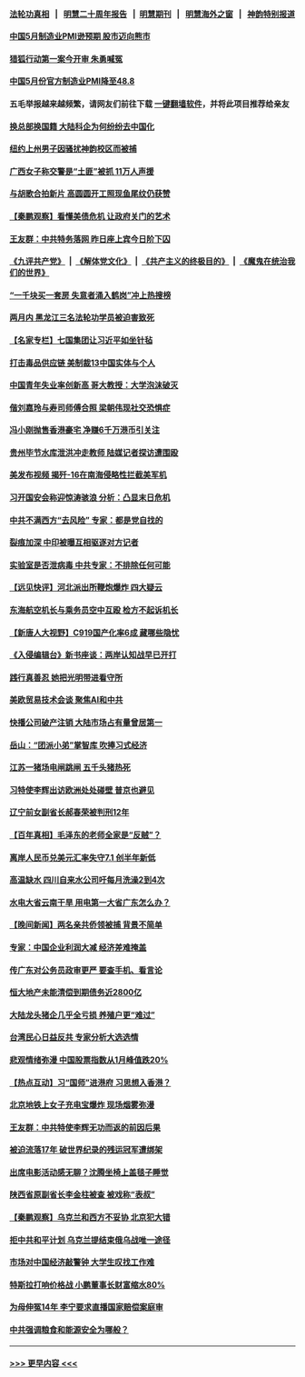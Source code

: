 #### [法轮功真相](https://github.com/gfw-breaker/truth/blob/master/README.md?t=0) &nbsp;&nbsp;|&nbsp;&nbsp; [明慧二十周年报告](https://github.com/gfw-breaker/mh-reports/blob/master/README.md?t=0) &nbsp;&nbsp;|&nbsp;&nbsp;[明慧期刊](https://github.com/gfw-breaker/mh-qikan) &nbsp;&nbsp;|&nbsp;&nbsp; [明慧海外之窗](https://github.com/gfw-breaker/mh-news/blob/master/README.md?t=0) &nbsp;&nbsp;|&nbsp;&nbsp; [神韵特别报道](https://github.com/gfw-breaker/mh-news/blob/master/shenyun.md?t=0)
#### [中国5月制造业PMI逊预期 股市迈向熊市](../pages/nsc413/n14007110.md?t=05311543) 
#### [猎狐行动第一案今开审 朱勇喊冤](../pages/nsc413/n14007095.md?t=05311543) 
#### [中国5月份官方制造业PMI降至48.8](../pages/nsc413/n14007088.md?t=05311543) 
#### 五毛举报越来越频繁，请网友们前往下载 [一键翻墙软件](https://github.com/gfw-breaker/ssr-accounts)，并将此项目推荐给亲友
#### [换总部换国籍 大陆科企为何纷纷去中国化](../pages/nsc413/n14006981.md?t=05311543) 
#### [纽约上州男子因骚扰神韵校区而被捕](../pages/nsc413/n14006970.md?t=05311543) 
#### [广西女子称交警是“土匪”被抓 11万人声援](../pages/nsc413/n14006986.md?t=05311543) 
#### [与胡歌合拍新片 高圆圆开工照现鱼尾纹仍获赞](../pages/nsc413/n14006919.md?t=05311543) 
#### [【秦鹏观察】看懂美债危机 让政府关门的艺术](../pages/nsc413/n14006955.md?t=05311543) 
#### [王友群：中共特务落网 昨日座上宾今日阶下囚](../pages/nsc413/n14006884.md?t=05311543) 
#### [《九评共产党》](https://github.com/begood0513/9ping.md/blob/master/README.md) &nbsp;|&nbsp; [《解体党文化》](../../../../jtdwh.md/blob/master/README.md)  &nbsp;|&nbsp; [《共产主义的终极目的》](../../../../gczydzjmd.md/blob/master/README.md) &nbsp;|&nbsp; [《魔鬼在统治我们的世界》](../../../../mgztzwmdsj.md/blob/master/README.md) 
#### [“一千块买一套房 失意者涌入鹤岗”冲上热搜榜](../pages/nsc413/n14006648.md?t=05311543) 
#### [两月内 黑龙江三名法轮功学员被迫害致死](../pages/nsc413/n14006552.md?t=05311543) 
#### [【名家专栏】七国集团让习近平如坐针毡](../pages/nsc413/n14006699.md?t=05311543) 
#### [打击毒品供应链 美制裁13中国实体与个人](../pages/nsc413/n14006915.md?t=05311543) 
#### [中国青年失业率创新高 哥大教授：大学泡沫破灭](../pages/nsc413/n14006843.md?t=05311543) 
#### [偕刘嘉玲与寿司师傅合照 梁朝伟现社交恐惧症](../pages/nsc413/n14006891.md?t=05311543) 
#### [冯小刚抛售香港豪宅 净赚6千万港币引关注](../pages/nsc413/n14006870.md?t=05311543) 
#### [贵州毕节水库泄洪冲走教师 陆媒记者探访遭围殴](../pages/nsc413/n14006900.md?t=05311543) 
#### [美发布视频 揭歼-16在南海侵略性拦截美军机](../pages/nsc413/n14006894.md?t=05311543) 
#### [习开国安会称迎惊涛骇浪 分析：凸显末日危机](../pages/nsc413/n14006840.md?t=05311543) 
#### [中共不满西方“去风险” 专家：都是党自找的](../pages/nsc413/n14006877.md?t=05311543) 
#### [裂痕加深 中印被曝互相驱逐对方记者](../pages/nsc413/n14006880.md?t=05311543) 
#### [实验室是否泄病毒 中共专家：不排除任何可能](../pages/nsc413/n14006628.md?t=05311543) 
#### [【远见快评】河北派出所鞭炮爆炸 四大疑云](../pages/nsc413/n14006729.md?t=05311543) 
#### [东海航空机长与乘务员空中互殴 检方不起诉机长](../pages/nsc413/n14006769.md?t=05311543) 
#### [【新唐人大视野】C919国产化率6成 藏哪些隐忧](../pages/nsc413/n14006849.md?t=05311543) 
#### [《入侵编辑台》新书座谈：两岸认知战早已开打](../pages/nsc413/n14006626.md?t=05311543) 
#### [践行真善忍 她把光明带进看守所](../pages/nsc413/n14004038.md?t=05311543) 
#### [美欧贸易技术会谈 聚焦AI和中共](../pages/nsc413/n14006766.md?t=05311543) 
#### [快播公司破产注销 大陆市场占有量曾居第一](../pages/nsc413/n14006594.md?t=05311543) 
#### [岳山：“团派小弟”掌智库 吹捧习式经济](../pages/nsc413/n14006622.md?t=05311543) 
#### [江苏一猪场电闸跳闸 五千头猪热死](../pages/nsc413/n14006664.md?t=05311543) 
#### [习特使李辉出访欧洲处处碰壁 普京也避见](../pages/nsc413/n14006285.md?t=05311543) 
#### [辽宁前女副省长郝春荣被判刑12年](../pages/nsc413/n14006640.md?t=05311543) 
#### [【百年真相】毛泽东的老师全家是“反贼”？](../pages/nsc413/n14005113.md?t=05311543) 
#### [离岸人民币兑美元汇率失守7.1 创半年新低](../pages/nsc413/n14006659.md?t=05311543) 
#### [高温缺水 四川自来水公司吁每月洗澡2到4次](../pages/nsc413/n14006501.md?t=05311543) 
#### [水电大省云南干旱 用电第一大省广东怎么办？](../pages/nsc413/n14006551.md?t=05311543) 
#### [【晚间新闻】两名亲共侨领被捕 背景不简单](../pages/nsc413/n14006123.md?t=05311543) 
#### [专家：中国企业利润大减 经济差难掩盖](../pages/nsc413/n14006298.md?t=05311543) 
#### [传广东对公务员政审更严 要查手机、看言论](../pages/nsc413/n14006259.md?t=05311543) 
#### [恒大地产未能清偿到期债务近2800亿](../pages/nsc413/n14006502.md?t=05311543) 
#### [大陆龙头猪企几乎全亏损 养殖户更“难过”](../pages/nsc413/n14006430.md?t=05311543) 
#### [台湾民心日益反共 专家分析大选选情](../pages/nsc413/n14006391.md?t=05311543) 
#### [悲观情绪弥漫 中国股票指数从1月峰值跌20%](../pages/nsc413/n14006365.md?t=05311543) 
#### [【热点互动】习“国师”进港府 习思想入香港？](../pages/nsc413/n14006201.md?t=05311543) 
#### [北京地铁上女子充电宝爆炸 现场烟雾弥漫](../pages/nsc413/n14006254.md?t=05311543) 
#### [王友群：中共特使李辉无功而返的前因后果](../pages/nsc413/n14006197.md?t=05311543) 
#### [被迫流落17年 破世界纪录的残运冠军遭绑架](../pages/nsc413/n14006004.md?t=05311543) 
#### [出席电影活动感无聊？沈腾坐椅上盖毯子睡觉](../pages/nsc413/n14006194.md?t=05311543) 
#### [陕西省原副省长李金柱被查 被戏称“表叔”](../pages/nsc413/n14006199.md?t=05311543) 
#### [【秦鹏观察】乌克兰和西方不妥协 北京犯大错](../pages/nsc413/n14006185.md?t=05311543) 
#### [拒中共和平计划 乌克兰提结束俄乌战唯一途径](../pages/nsc413/n14006191.md?t=05311543) 
#### [市场对中国经济敲警钟 大学生叹找工作难](../pages/nsc413/n14006173.md?t=05311543) 
#### [特斯拉打响价格战 小鹏董事长财富缩水80%](../pages/nsc413/n14006158.md?t=05311543) 
#### [为母伸冤14年 李宁要求直播国家赔偿案庭审](../pages/nsc413/n14004992.md?t=05311543) 
#### [中共强调粮食和能源安全为哪般？](../pages/nsc413/n14006155.md?t=05311543) 

----
#### [ >>> 更早内容 <<< ](../indexes/nsc413-earlier.md)
